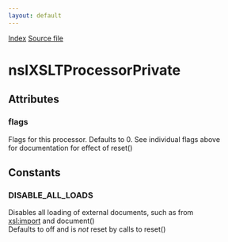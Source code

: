 ```yaml
---
layout: default
---
```

<div id='links'><a href="../index.html">Index</a>
<a href="http://dxr.mozilla.org/mozilla-central/source/dom/xslt/nsIXSLTProcessorPrivate.idl">Source file</a>
</div>

# nsIXSLTProcessorPrivate #

## Attributes ##

### flags ###
  
Flags for this processor. Defaults to 0. See individual flags above  
for documentation for effect of reset()  
  

## Constants ##

### DISABLE_ALL_LOADS ###
  
Disables all loading of external documents, such as from  
<xsl:import> and document()  
Defaults to off and is *not* reset by calls to reset()  
  
